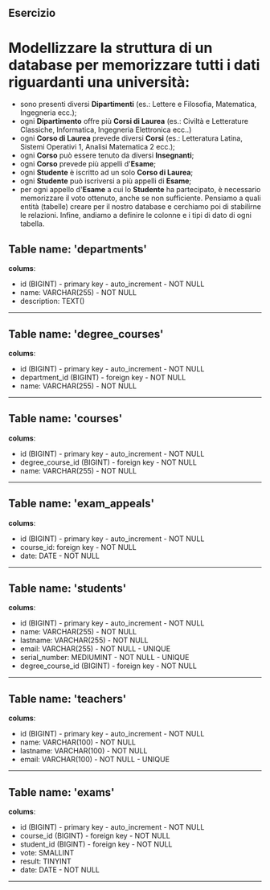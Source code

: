 ## Esercizio

# Modellizzare la struttura di un database per memorizzare tutti i dati riguardanti una università:

- sono presenti diversi **Dipartimenti** (es.: Lettere e Filosofia, Matematica, Ingegneria ecc.);
- ogni **Dipartimento** offre più **Corsi di Laurea** (es.: Civiltà e Letterature Classiche, Informatica, Ingegneria Elettronica ecc..)
- ogni **Corso di Laurea** prevede diversi **Corsi** (es.: Letteratura Latina, Sistemi Operativi 1, Analisi Matematica 2 ecc.);
- ogni **Corso** può essere tenuto da diversi **Insegnanti**;
- ogni **Corso** prevede più appelli d'**Esame**;
- ogni **Studente** è iscritto ad un solo **Corso di Laurea**;
- ogni **Studente** può iscriversi a più appelli di **Esame**;
- per ogni appello d'**Esame** a cui lo **Studente** ha partecipato, è necessario memorizzare il voto ottenuto, anche se non sufficiente. Pensiamo a quali entità (tabelle) creare per il nostro database e cerchiamo poi di stabilirne le relazioni. Infine, andiamo a definire le colonne e i tipi di dato di ogni tabella.

## Table name: 'departments'

**colums**:

- id (BIGINT) - primary key - auto_increment - NOT NULL
- name: VARCHAR(255) - NOT NULL
- description: TEXT()

--------------------------------------------------------------

## Table name: 'degree_courses'

**colums**:

- id (BIGINT) - primary key - auto_increment - NOT NULL
- department_id (BIGINT) - foreign key - NOT NULL
- name: VARCHAR(255) - NOT NULL

--------------------------------------------------------------

## Table name: 'courses'

**colums**:

- id (BIGINT) - primary key - auto_increment - NOT NULL
- degree_course_id (BIGINT) - foreign key - NOT NULL
- name: VARCHAR(255) - NOT NULL

--------------------------------------------------------------

## Table name: 'exam_appeals'

**colums**:

- id (BIGINT) - primary key - auto_increment - NOT NULL
- course_id: foreign key - NOT NULL
- date: DATE - NOT NULL

--------------------------------------------------------------

## Table name: 'students'

**colums**:

- id (BIGINT) - primary key - auto_increment - NOT NULL
- name: VARCHAR(255) - NOT NULL
- lastname: VARCHAR(255) - NOT NULL
- email: VARCHAR(255) - NOT NULL - UNIQUE
- serial_number: MEDIUMINT - NOT NULL - UNIQUE
- degree_course_id (BIGINT) - foreign key - NOT NULL

--------------------------------------------------------------

## Table name: 'teachers'

**colums**:

- id (BIGINT) - primary key - auto_increment - NOT NULL
- name: VARCHAR(100) - NOT NULL
- lastname: VARCHAR(100) - NOT NULL
- email: VARCHAR(100) - NOT NULL - UNIQUE

--------------------------------------------------------------

## Table name: 'exams'

**colums**:

- id (BIGINT) - primary key - auto_increment - NOT NULL
- course_id (BIGINT) - foreign key - NOT NULL
- student_id (BIGINT) - foreign key - NOT NULL
- vote: SMALLINT
- result: TINYINT
- date: DATE - NOT NULL

--------------------------------------------------------------